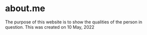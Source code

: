 # about.me
The purpose of this website is to show the qualities of the person in question. This was created on 10 May, 2022
